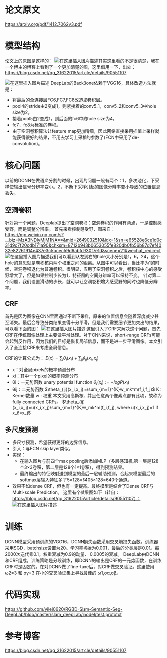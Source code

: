 # 论文原文
https://arxiv.org/pdf/1412.7062v3.pdf

# 模型结构
论文上的原图是这样的：
![在这里插入图片描述](https://img-blog.csdnimg.cn/20190710171034284.png?x-oss-process=image/watermark,type_ZmFuZ3poZW5naGVpdGk,shadow_10,text_aHR0cHM6Ly9ibG9nLmNzZG4ubmV0L2p1c3Rfc29ydA==,size_16,color_FFFFFF,t_70)其实这里看的不是很清楚，我在一个博主的博客上看到了一个更加清楚的图，这里借用一下，出处：https://blog.csdn.net/qq_31622015/article/details/90551107

![在这里插入图片描述](https://img-blog.csdnimg.cn/20190710171121539.png)
DeepLab的BackBone依赖于VGG16，具体改造方法就是：
- 将最后的全连接层FC6,FC7,FC8改造成卷积层。
- pool4的stride由2变成1，则紧接着的conv5_1，conv5_2和conv5_3中hole size为2。
- 接着pool5由2变成1，则后面的fc6中的hole size为4。
- fc7，fc8为标准的卷积。
- 由于空洞卷积算法让feature map更加精细，因此网络直接采用插值上采样就能获得很好的结果，不用去学习上采样的参数了(FCN中采用了de-convolution)。

# 核心问题
以前的DCNN在做语义分割的时候，出现的问题一般有两个：1，多次池化，下采样使输出信号分辨率变小。2，不断下采样引起的图像分辨率变小导致的位置信息丢失。
## 空洞卷积
针对第一个问题，Deeplab提出了空洞卷积：空洞卷积的作用有两点，一是控制感受野，而是调整分辨率。
首先来看控制感受野，图来自：https://mp.weixin.qq.com/s?__biz=MzA3NDIyMjM1NA==&mid=2649032510&idx=1&sn=e65528e6ce1d0c31d9c7f20cdb171a90&chksm=8712b943b0653055fe820db0fb56b87d7ef4032e82261914e437e3c5bcec59d6abfd930f7e1d&scene=21#wechat_redirect
![在这里插入图片描述](https://img-blog.csdnimg.cn/20190710173928592.png?x-oss-process=image/watermark,type_ZmFuZ3poZW5naGVpdGk,shadow_10,text_aHR0cHM6Ly9ibG9nLmNzZG4ubmV0L2p1c3Rfc29ydA==,size_16,color_FFFFFF,t_70)我们可以看到从左到右的hole大小分别是1，6，24，这个hole的意思就是卷积核内两个权重之间的距离。从图中可以看出，当比率为1的时候，空洞卷积退化为普通卷积。很明显，应用了空洞卷积之后，卷积核中心的感受野增大了，但是如果控制步长为1，特征图的空间分辨率可以保持不变。
针对第二个问题，我们设置滑动的步长，就可以让空洞卷积增大感受野的同时也降低分辨率。
## CRF
首先是因为图像在CNN里面通过不断下采样，原来的位置信息会随着深度减少甚至消失。最后会导致分类结果变得十分平滑，但是我们需要细节更加突出的结果，可以看下面的图：
![在这里插入图片描述](https://img-blog.csdnimg.cn/2019071017462468.png)
这里引入了CRF来解决这个问题，首先CRF在传统图像处理上主要做平滑处理。对于CNN来说，short-range CRFs可能会起到反作用，因为我们的目标是恢复局部信息，而不是进一步平滑图像。本文引入了全连接CRF来考虑全局信息。

CRF的计算公式为：
$E(x)=\sum_i \theta_i(x_i)+\sum_{ij}\theta_{ij}(x_i,x_j)$
- x：对全局pixels的概率预测分布
- xi：其中一个pixel的概率预测分布
- θi：一元势函数 unary potential function
$\theta_i(x_i):=-logP(x_i)$
- θij：二元势函数
$\theta_{ij}(x_i,x_j):=\sum_{m=1}^{K}w_mk^m(f_i,f_j)$
K : Kernel数量 w : 权重
本文采用高斯核，并且任意两个像素点都有此项，故称为fully connected CRFs。
$\theta_{ij}(x_i,x_j)=u(x_i,x_j)\sum_{m=1}^{K}w_mk^m(f_i,f_j), where u(x_i,x_j)=1 if x_i!=x_j$

## 多尺度预测
- 多尺寸预测，希望获得更好的边界信息。
- 引入：与FCN skip layer类似。
- 实现：
     - 在输入图片与前四个max pooling后添加MLP（多层感知机,第一层是128个3×3卷积，第二层是128个1×1卷积），得到预测结果。
     - 最终输出的特征映射送到模型的最后一层辅助预测，合起来模型最后的softmax层输入特征多了5×128=6405×128=640个通道。
- 效果不如dense CRF，但也有一定提高。最终模型是结合了Dense CRF与Multi-scale Prediction。
这里有个效果图如下（转自：https://blog.csdn.net/qq_31622015/article/details/90551107）：
![在这里插入图片描述](https://img-blog.csdnimg.cn/20190710205912183.png)
# 训练
DCNN模型采用预训练的VGG16，DCNN损失函数采用交叉熵损失函数。训练器采用SGD，batchsize设置为20。学习率初始为0.001，最后的分类层是0.01。每2000次迭代乘0.1。权重衰减为0.9的动量， 0.0005的衰减。
DeepLab由DCNN和CRF组成，训练策略是分段训练，即DCNN的输出是CRF的一元势函数，在训练CRF时是固定的。在对DCNN做了fine-tune后，对CRF做交叉验证。这里使用 ω2=3 和 σγ=3 在小的交叉验证集上寻找最佳的 ω1,σα,σβ。
# 代码实现
https://github.com/yilei0620/RGBD-Slam-Semantic-Seg-DeepLab/blob/master/slam_deepLab/model/test.prototxt
# 参考博客
https://blog.csdn.net/qq_31622015/article/details/90551107